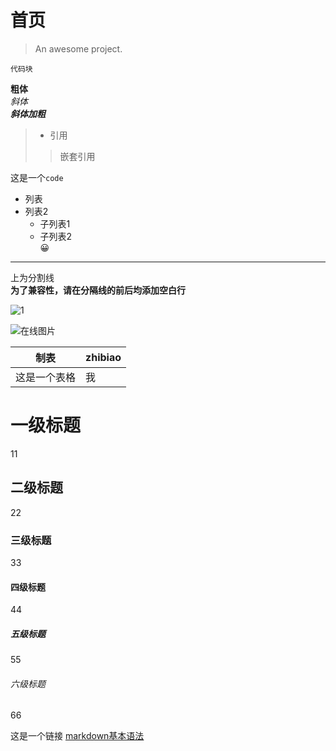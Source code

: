 # 首页

> An awesome project.  
```
代码块
```  
**粗体**  
*斜体*  
***斜体加粗***  
> - 引用  
>> 嵌套引用
>
这是一个`code`  
- 列表
- 列表2  
  - 子列表1
  - 子列表2  
😀  

---  

上为分割线  
**为了兼容性，请在分隔线的前后均添加空白行**  

![1](Images/1.jpeg "本地图片")  

![在线图片](https://pic.sucaibar.com/pic/201306/13/db1d26c115.jpg "在线图片")  

| 制表 | zhibiao |    
| --- | ---|  
| 这是一个表格 | 我|  

# 一级标题
11  
## 二级标题   
22  
### 三级标题
33
#### 四级标题
44  
##### 五级标题
55  
###### 六级标题
66

这是一个链接  [markdown基本语法](https://markdown.com.cn/basic-syntax/)  


